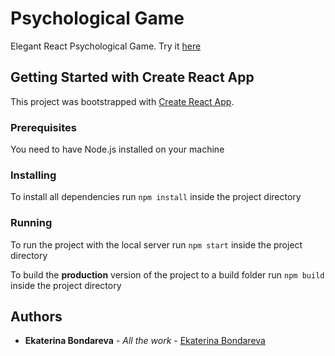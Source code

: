 # Psychological Game
Elegant React Psychological Game. Try it [here](https://katyusha0901.github.io/psychological-game/)


## Getting Started with Create React App
This project was bootstrapped with [Create React App](https://github.com/facebook/create-react-app).

### Prerequisites

You need to have Node.js installed on your machine

### Installing

To install all dependencies run ```npm install``` inside the project directory

### Running

To run the project with the local server run ```npm start``` inside the project directory

To build the **production** version of the project to a build folder run ```npm build``` inside the project directory

## Authors

* **Ekaterina Bondareva** - *All the work* - [Ekaterina Bondareva](https://github.com/Katyusha0901)


